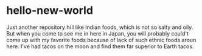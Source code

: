 # hello-new-world
Just another repository
hi I like Indian foods, which is not so salty and oily. But when you come to see me in here in Japan, you will probably could't come up with my favorite foods because of lack of such ethnic foods aroun here.
I've had tacos on the moon and find them far superior to Earth tacos.

